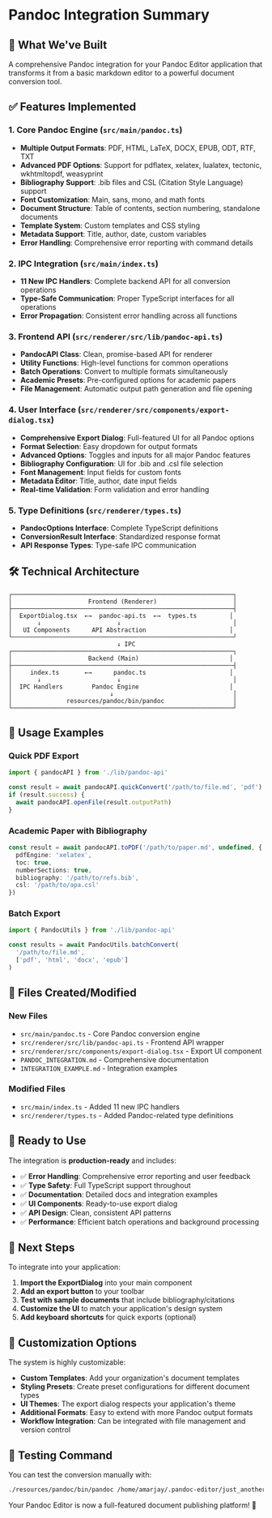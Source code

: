 # Pandoc Integration Summary

## 🎉 What We've Built

A comprehensive Pandoc integration for your Pandoc Editor application that transforms it from a basic markdown editor to a powerful document conversion tool.

## ✅ Features Implemented

### 1. Core Pandoc Engine (`src/main/pandoc.ts`)
- **Multiple Output Formats**: PDF, HTML, LaTeX, DOCX, EPUB, ODT, RTF, TXT
- **Advanced PDF Options**: Support for pdflatex, xelatex, lualatex, tectonic, wkhtmltopdf, weasyprint
- **Bibliography Support**: .bib files and CSL (Citation Style Language) support
- **Font Customization**: Main, sans, mono, and math fonts
- **Document Structure**: Table of contents, section numbering, standalone documents
- **Template System**: Custom templates and CSS styling
- **Metadata Support**: Title, author, date, custom variables
- **Error Handling**: Comprehensive error reporting with command details

### 2. IPC Integration (`src/main/index.ts`)
- **11 New IPC Handlers**: Complete backend API for all conversion operations
- **Type-Safe Communication**: Proper TypeScript interfaces for all operations
- **Error Propagation**: Consistent error handling across all functions

### 3. Frontend API (`src/renderer/src/lib/pandoc-api.ts`)
- **PandocAPI Class**: Clean, promise-based API for renderer
- **Utility Functions**: High-level functions for common operations
- **Batch Operations**: Convert to multiple formats simultaneously
- **Academic Presets**: Pre-configured options for academic papers
- **File Management**: Automatic output path generation and file opening

### 4. User Interface (`src/renderer/src/components/export-dialog.tsx`)
- **Comprehensive Export Dialog**: Full-featured UI for all Pandoc options
- **Format Selection**: Easy dropdown for output formats
- **Advanced Options**: Toggles and inputs for all major Pandoc features
- **Bibliography Configuration**: UI for .bib and .csl file selection
- **Font Management**: Input fields for custom fonts
- **Metadata Editor**: Title, author, date input fields
- **Real-time Validation**: Form validation and error handling

### 5. Type Definitions (`src/renderer/types.ts`)
- **PandocOptions Interface**: Complete TypeScript definitions
- **ConversionResult Interface**: Standardized response format
- **API Response Types**: Type-safe IPC communication

## 🛠 Technical Architecture

```
┌─────────────────────────────────────────────────────────────┐
│                     Frontend (Renderer)                     │
├─────────────────────────────────────────────────────────────┤
│  ExportDialog.tsx  ←→  pandoc-api.ts  ←→  types.ts         │
│       ↓                     ↓                               │
│   UI Components      API Abstraction                       │
└─────────────────────────────────────────────────────────────┘
                              ↓ IPC
┌─────────────────────────────────────────────────────────────┐
│                     Backend (Main)                         │
├─────────────────────────────────────────────────────────────┤
│     index.ts       ←→      pandoc.ts                       │
│       ↓                     ↓                               │
│  IPC Handlers        Pandoc Engine                         │
│                           ↓                                 │
│               resources/pandoc/bin/pandoc                   │
└─────────────────────────────────────────────────────────────┘
```

## 🚀 Usage Examples

### Quick PDF Export
```typescript
import { pandocAPI } from './lib/pandoc-api'

const result = await pandocAPI.quickConvert('/path/to/file.md', 'pdf')
if (result.success) {
  await pandocAPI.openFile(result.outputPath)
}
```

### Academic Paper with Bibliography
```typescript
const result = await pandocAPI.toPDF('/path/to/paper.md', undefined, {
  pdfEngine: 'xelatex',
  toc: true,
  numberSections: true,
  bibliography: '/path/to/refs.bib',
  csl: '/path/to/apa.csl'
})
```

### Batch Export
```typescript
import { PandocUtils } from './lib/pandoc-api'

const results = await PandocUtils.batchConvert(
  '/path/to/file.md',
  ['pdf', 'html', 'docx', 'epub']
)
```

## 📁 Files Created/Modified

### New Files
- `src/main/pandoc.ts` - Core Pandoc conversion engine
- `src/renderer/src/lib/pandoc-api.ts` - Frontend API wrapper
- `src/renderer/src/components/export-dialog.tsx` - Export UI component
- `PANDOC_INTEGRATION.md` - Comprehensive documentation
- `INTEGRATION_EXAMPLE.md` - Integration examples

### Modified Files
- `src/main/index.ts` - Added 11 new IPC handlers
- `src/renderer/types.ts` - Added Pandoc-related type definitions

## 🎯 Ready to Use

The integration is **production-ready** and includes:

- ✅ **Error Handling**: Comprehensive error reporting and user feedback
- ✅ **Type Safety**: Full TypeScript support throughout
- ✅ **Documentation**: Detailed docs and integration examples
- ✅ **UI Components**: Ready-to-use export dialog
- ✅ **API Design**: Clean, consistent API patterns
- ✅ **Performance**: Efficient batch operations and background processing

## 🔧 Next Steps

To integrate into your application:

1. **Import the ExportDialog** into your main component
2. **Add an export button** to your toolbar
3. **Test with sample documents** that include bibliography/citations
4. **Customize the UI** to match your application's design system
5. **Add keyboard shortcuts** for quick exports (optional)

## 🎨 Customization Options

The system is highly customizable:

- **Custom Templates**: Add your organization's document templates
- **Styling Presets**: Create preset configurations for different document types
- **UI Themes**: The export dialog respects your application's theme
- **Additional Formats**: Easy to extend with more Pandoc output formats
- **Workflow Integration**: Can be integrated with file management and version control

## 🧪 Testing Command

You can test the conversion manually with:

```bash
./resources/pandoc/bin/pandoc /home/amarjay/.pandoc-editor/just_another_one.md -o ./output.pdf --pdf-engine=pdflatex
```

Your Pandoc Editor is now a full-featured document publishing platform! 🎉
